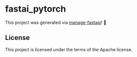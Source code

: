 # fastai_pytorch

This project was generated via [manage-fastapi](https://ycd.github.io/manage-fastapi/)! :tada:

## License

This project is licensed under the terms of the Apache license.
